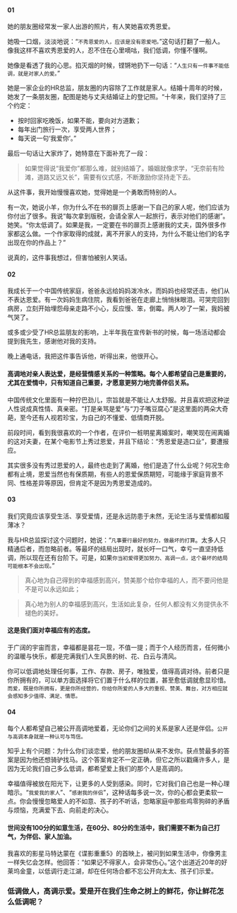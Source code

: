 #### 01
她的朋友圈经常发一家人出游的照片，有人笑她喜欢秀恩爱。

她吸一口烟，淡淡地说：“`不秀恩爱的人，应该是没有恩爱吧。`”这句话打翻了一船人。像我这样不喜欢秀恩爱的人，忍不住在心里嘀咕，我们低调，你懂不懂啊。

她像是看透了我的心思。掐灭烟的时候，铿锵地扔下一句话：“`人生只有一件事不能低调，就是对家人的爱。`”

她是一家企业的HR总监，朋友圈的内容除了工作就是家人。结婚十周年的时候，她发了一条朋友圈，配图是她与丈夫结婚证上的登记照。“十年来，我们坚持了三个约定：

- 按时回家吃晚饭，如果不能，要向对方道歉；
- 每年出门旅行一次，享受两人世界；
- 每天说一句‘我爱你’。”

最后一句话让大家炸了，她特意在下面补充了一段：

>如果觉得说“我爱你”都那么难，就别结婚了。婚姻就像求学，“无奈前有险滩，道路又远又长”，需要有仪式感，不断激励你坚持走下去。


从这件事，我开始慢慢喜欢她，觉得她是一个勇敢而特别的人。

有一次，她说小羊，你为什么不在书的扉页上感谢一下自己的家人呢，他们应该为你付出了很多。我说“每次拿到版税，会请全家人一起旅行，表示对他们的感谢”。她笑。“你太低调了。如果是我，一定要在书的扉页上感谢我的丈夫，国外很多作家都这么做。一个作家取得的成就，离不开家人的支持，为什么不能让他们的名字出现在你的作品上？”

说真的，这件事我想过，但害怕被别人笑话。

#### 02
我成长于一个中国传统家庭，爸爸永远给妈妈泼冷水，而妈妈也经常还击，他们从不表达恩爱。有一次妈妈生病住院，我看到爸爸在走廊上悄悄抹眼泪。可哭完回到病房，立刻开始埋怨母亲走路不小心，反应慢、笨，倒霉。两人吵了一架，我妈被气哭了。

或多或少受了HR总监朋友的影响，上半年我在宣传新书的时候，每一场活动都会提到我先生，感谢他对我的支持。

晚上通电话，我把这件事告诉他，听得出来，他很开心。

#### 高调地对亲人表达爱，是经营情感关系的一种策略。每个人都希望自己是重要的，尤其在爱情中，只有知道自己重要，才愿意更努力地完善伴侣关系。

中国传统文化里面有一种拧巴劲儿，宗旨就是不能让人太舒服。并且喜欢把这种逆人性说成真性情、真亲密。“打是亲骂是爱”与“刀子嘴豆腐心”是这里面的两朵大奇葩，至今还有人视若珍宝，为自己的不懂爱、低情商开脱。

前段时间，看到我很喜欢的一个作者，在评价一桩明星离婚案时，嘲笑现在闹离婚的这对夫妻，在某个电影节上秀过恩爱，并且下结论：“秀恩爱是造口业”，要遭报应。

其实很多没有秀过恩爱的人，最终也走到了离婚，他们是造了什么业呢？何况生命都有止境，恩爱当然也有保质期，有些人的恩爱保质期短，可能缘于家庭背景不同、性格差异等原因，但肯定不是因为秀恩爱造成的。

#### 03
我们究竟应该享受生活、享受爱情，还是永远防患于未然，无论生活与爱情都如履薄冰？

我与HR总监探讨这个问题时，她说：“`凡事要行最好的努力，做最坏的打算`。太多人只精通后者，而忽略前者。等最坏的结局出现时，就长吁一口气，幸亏一直坚持低调，所以现在还有台阶下。可是，如果`你当初爱得更加努力、高调一点，这个最坏的结局可能根本不会出现。`”

>真心地为自己得到的幸福感到高兴，赞美那个给你幸福的人，而不要问他是不是可以永远如此；

>真心地为别人的幸福感到高兴，生活如此复杂，任何人都没有义务提供永不褪色的美好。


#### 这是我们面对幸福应有的态度。

于广阔的宇宙而言，幸福都是昙花一现，不值一提；而于个人经历而言，任何微小的温暖与快乐，都是完满我们人生风景的树、花、白云与清风。

你可以低调地处理任何事，工作、存款、房子，唯独爱，值得高调对待。前者只是你所拥有的，可以单方面选择将它们置于什么样的位置，甚至愈低调就愈显珍惜。`而爱，既是你所拥有，更是你所经营的，你给你所爱的人多大的重视、赞美、舞台，对方相应就会感知多少值得、满足、情愿。`

#### 04
每个人都希望自己被公开高调地爱着，无论你们之间的关系是家人还是伴侣。`公开与高调本身就是一种认可与笃信。`

知乎上有个问题：为什么你们谈恋爱，他的朋友圈却从来不发你。获点赞最多的答案是因为他还想骑驴找马。这个答案肯定不一定正确，但它之所以戳痛许多人，是因为无论我们自己多么低调，都希望爱上我们的那个人是高调的。

幸福值得被放在阳光下，让更多的人受到感染。同时，它对我们自己也是一种心理暗示。“`我爱我的家人`”、“`感谢我的伴侣`”，这种话每多说一次，你的心都会更柔软一点。你会慢慢忽略爱人的不如意、孩子的不听话，忽略家庭中那些鸡零狗碎的矛盾与烦恼，充满爱下去、向前走的决心。

#### 世间没有100分的如意生活，在60分、80分的生活中，我们需要不断为自己打气，为伴侣、家人加油。

我喜欢的影星马特达蒙在《谍影重重5》的首映上，被问到如果生活中，你像男主一样失忆会怎样。他回答：“如果记不得家人，会非常伤心。”这个出道近20年的好莱坞金童，以低调行走江湖，却在任何场合都不忘公开向太太、孩子们示爱。

### 低调做人，高调示爱。爱是开在我们生命之树上的鲜花，你让鲜花怎么低调呢？
